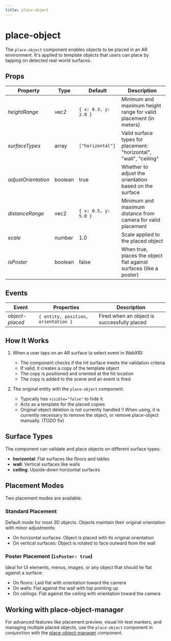 ```yaml
---
title: place-object
---
```


# place-object

The `place-object` component enables objects to be placed in an AR environment. It's applied to template objects that users can place by tapping on detected real-world surfaces.

## Props

| Property | Type | Default | Description |
| --- | --- | --- | --- |
| *heightRange* | vec2 | `{ x: 0.3, y: 2.0 }` | Minimum and maximum height range for valid placement (in meters) |
| *surfaceTypes* | array | `["horizontal"]` | Valid surface types for placement: "horizontal", "wall", "ceiling" |
| *adjustOrientation* | boolean | true | Whether to adjust the orientation based on the surface |
| *distanceRange* | vec2 | `{ x: 0.5, y: 5.0 }` | Minimum and maximum distance from camera for valid placement |
| *scale* | number | 1.0 | Scale applied to the placed object |
| *isPoster* | boolean | false | When true, places the object flat against surfaces (like a poster) |

## Events

| Event | Properties | Description |
| --- | --- | --- |
| *object-placed* | `{ entity, position, orientation }` | Fired when an object is successfully placed |

## How It Works

1. When a user taps on an AR surface (a select event in WebXR):
   - The component checks if the hit surface meets the validation criteria
   - If valid, it creates a copy of the template object
   - The copy is positioned and oriented at the hit location
   - The copy is added to the scene and an event is fired

2. The original entity with the `place-object` component:
   - Typically has `visible="false"` to hide it
   - Acts as a template for the placed copies
   - Original object deletion is not currently handled !! When using, it is currently necessary to remove the object, or remove place-object manually. (TODO fix)

## Surface Types

The component can validate and place objects on different surface types:

- **horizontal**: Flat surfaces like floors and tables
- **wall**: Vertical surfaces like walls
- **ceiling**: Upside-down horizontal surfaces

## Placement Modes

Two placement modes are available:

### Standard Placement

Default mode for most 3D objects. Objects maintain their original orientation with minor adjustments:
- On horizontal surfaces: Object is placed with its original orientation
- On vertical surfaces: Object is rotated to face outward from the wall

### Poster Placement (`isPoster: true`)

Ideal for UI elements, menus, images, or any object that should lie flat against a surface:
- On floors: Laid flat with orientation toward the camera
- On walls: Flat against the wall with top pointing up
- On ceilings: Flat against the ceiling with orientation toward the camera

## Working with place-object-manager

For advanced features like placement preview, visual hit-test markers, and managing multiple placed objects, use the `place-object` component in conjunction with the [place-object-manager](/ar-vr-components/place-object-manager) component.

